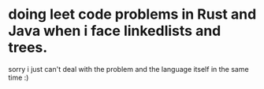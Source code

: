 # doing leet code problems in Rust and Java when i face linkedlists and trees.
sorry i just can't deal with the problem and the language itself in the same time :)

